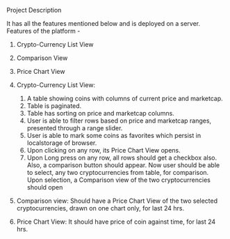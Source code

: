 Project Description

It has all the features mentioned below and is deployed on a server.
Features of the platform -
  1. Crypto-Currency List View
  2. Comparison View
  3. Price Chart View

1. Crypto-Currency List View:
     1. A table showing coins with columns of current price and marketcap.
     2. Table is paginated. 
     3. Table has sorting on price and marketcap columns.
     4. User is able to filter rows based on price and marketcap ranges, presented through a range slider.
     5. User is able to mark some coins as favorites which persist in localstorage of browser.
     6. Upon clicking on any row, its Price Chart View opens.
     7. Upon Long press on any row, all rows should get a checkbox also. Also, a comparison button should appear. Now user should            be able to select, any two cryptocurrencies from table, for comparison. Upon selection, a Comparison view of the two   cryptocurrencies should open 

2. Comparison view:
    Should have a Price Chart View of the  two selected cryptocurrencies, drawn on one chart only, for last 24 hrs.

3. Price Chart View:
     It should have price of coin against time, for last 24 hrs.
